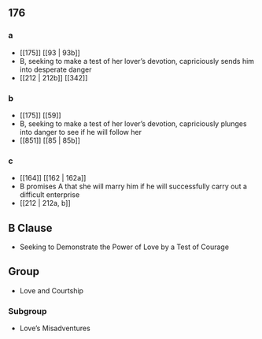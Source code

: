 ## 176
### a
- [[175]] [[93 | 93b]] 
- B, seeking to make a test of her lover’s devotion, capriciously sends him into desperate danger
- [[212 | 212b]] [[342]] 

### b
- [[175]] [[59]] 
- B, seeking to make a test of her lover’s devotion, capriciously plunges into danger to see if he will follow her
- [[851]] [[85 | 85b]] 

### c
- [[164]] [[162 | 162a]] 
- B promises A that she will marry him if he will successfully carry out a difficult enterprise
- [[212 | 212a, b]] 

## B Clause
- Seeking to Demonstrate the Power of Love by a Test of Courage

## Group
- Love and Courtship

### Subgroup
- Love’s Misadventures

